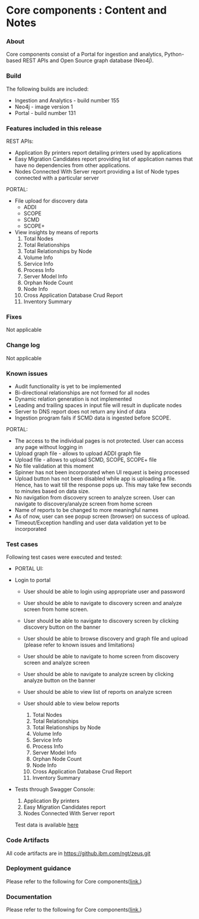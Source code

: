 # Core components : Content and Notes

### About
Core components consist of a Portal for ingestion and analytics, Python-based REST APIs and Open Source graph database (Neo4j). 

### Build
The following builds are included:
* Ingestion and Analytics - build number 155
* Neo4j - image version 1
* Portal - build number 131

### Features included in this release
REST APIs:
* Application By printers report detailing printers used by applications
* Easy Migration Candidates report providing list of application names that have no dependencies from other applications.
* Nodes Connected With Server report providing a list of Node types connected with a particular server

PORTAL:
* File upload for discovery data
    * ADDI
    * SCOPE
    * SCMD
    * SCOPE+
* View insights by means of reports
  1) Total Nodes
  2) Total Relationships
  3) Total Relationships by Node
  4) Volume Info
  5) Service Info
  6) Process Info
  7) Server Model Info
  8) Orphan Node Count
  9) Node Info
  10) Cross Application Database Crud Report
  11) Inventory Summary


### Fixes
Not applicable

### Change log
Not applicable

### Known issues
* Audit functionality is yet to be implemented
* Bi-directional relationships are not formed for all nodes
* Dynamic relation generation is not implemented
* Leading and trailing spaces in input file will result in duplicate nodes
* Server to DNS report does not return any kind of data
* Ingestion program fails if SCMD data is ingested before SCOPE.

PORTAL:
* The access to the individual pages is not protected. User can access any page without logging in
* Upload graph file - allows to upload ADDI graph file  
* Upload file - allows to upload SCMD, SCOPE, SCOPE+ file
* No file validation at this moment
* Spinner has not been incorporated when UI request is being processed
* Upload button has not been disabled while app is uploading a file. Hence, has to wait till the response pops up. This may take few seconds to minutes based on data size.
* No navigation from discovery screen to analyze screen. User can navigate to discovery/analyze screen from home screen
* Name of reports to be changed to more meaningful names
* As of now, user can see popup screen (browser) on success of upload.
* Timeout/Exception handling and user data validation yet to be incorporated


### Test cases
Following test cases were executed and tested:
* PORTAL UI: 
* Login to portal
    * User should be able to login using appropriate user and password
    * User should be able to navigate to discovery screen and analyze screen from home screen.
    * User should be able to navigate to discovery screen by clicking discovery button on the banner
    * User should be able to browse discovery and graph file and upload (please refer to known issues and limitations)
    * User should be able to navigate to home screen from discovery screen and analyze screen
    * User should be able to navigate to analyze screen by clicking analyze button on the banner
    * User should be able to view list of reports on analyze screen
    * User should able to view below reports
    
        1) Total Nodes
        2) Total Relationships
        3) Total Relationships by Node
        4) Volume Info
        5) Service Info
        6) Process Info
        7) Server Model Info
        8) Orphan Node Count
        9) Node Info
        10) Cross Application Database Crud Report
        11) Inventory Summary

* Tests through Swagger Console:
    1) Application By printers 
    2) Easy Migration Candidates report
    3) Nodes Connected With Server report
    
  Test data is available <A HREF="https://github.ibm.com/ngt/zeus/tree/master/tests/testdata">here </A>

### Code Artifacts 
All code artifacts are in https://github.ibm.com/ngt/zeus.git

### Deployment guidance
Please refer to the following for Core components(<A HREF="https://github.ibm.com/ngt/zeus/blob/master/Documentation/CoreComponents-13Oct.md">link.</A>)
      

### Documentation
Please refer to the following for Core components(<A HREF="https://github.ibm.com/ngt/zeus/blob/master/Documentation/CoreComponents-13Oct.md">link.</A>)

